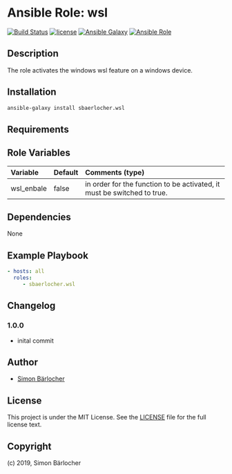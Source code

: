 # Ansible Role: wsl

[![Build Status](https://img.shields.io/travis-ci/sbaerlocher/ansible.wsl.svg?branch=master&style=popout-square)](https://travis-ci.org/sbaerlocher/ansible.wsl) [![license](https://img.shields.io/github/license/mashape/apistatus.svg?style=popout-square)](https://sbaerlo.ch/licence) [![Ansible Galaxy](http://img.shields.io/badge/ansible--galaxy-wsl-blue.svg?style=popout-square)](https://galaxy.ansible.com/sbaerlocher/wsl) [![Ansible Role](https://img.shields.io/ansible/role/d/id.svg?style=popout-square)](https://galaxy.ansible.com/sbaerlocher/wsl)

## Description

The role activates the windows wsl feature on a windows device.

## Installation

```bash
ansible-galaxy install sbaerlocher.wsl
```

## Requirements

## Role Variables

| Variable             | Default     | Comments (type)                                   |
| :---                 | :---        | :---                                              |
| wsl_enbale | false | in order for the function to be activated, it must be switched to true. |

## Dependencies

None

## Example Playbook

```yml
- hosts: all
  roles:
     - sbaerlocher.wsl
```

## Changelog

### 1.0.0

* inital commit

## Author

* [Simon Bärlocher](https://sbaerlocher.ch)

## License

This project is under the MIT License. See the [LICENSE](https://sbaerlo.ch/licence) file for the full license text.

## Copyright

(c) 2019, Simon Bärlocher